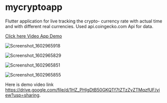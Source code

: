 # mycryptoapp
Flutter application for live tracking the crypto- currency rate with actual time and  with different real currencies.
Used api.coingecko.com Api for data.


<a href="https://drive.google.com/file/d/1qiM7eO1Bl_gKShsNtE6mmfbJnbrWOHc_/view?usp=sharing"> Click here Video App Demo </a>

![Screenshot_1602965918](https://user-images.githubusercontent.com/49837673/96352951-5dab6180-10e5-11eb-8c44-ec5ad1006dfa.png)

![Screenshot_1602965829](https://user-images.githubusercontent.com/49837673/96352952-5edc8e80-10e5-11eb-9a3a-7485a13c169d.png)

![Screenshot_1602965851](https://user-images.githubusercontent.com/49837673/96352953-5f752500-10e5-11eb-8f7f-c415cce31451.png)

![Screenshot_1602965855](https://user-images.githubusercontent.com/49837673/96352949-5be19e00-10e5-11eb-8a90-b3e732da7c4a.png)

Here is demo video link https://drive.google.com/file/d/1HZ_PHIgDtB50GKQTf7tZTzZyZTMqzfUF/view?usp=sharing.
